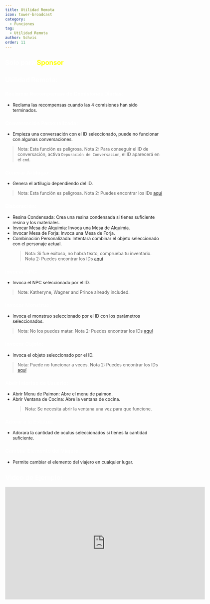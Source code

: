 ```yaml
---
title: Utilidad Remota
icon: tower-broadcast
category:
  - Funciones
tag:
  - Utilidad Remota
author: Schvis
order: 11
---
```


## <span style='color:white;'>Solo para</span> <span style='color:yellow;'>Sponsor</span>
## <span style='color:white;'>Utilidad Remota:</span>
### <span style='color:white;'>Reclamar Recompensas de Comisiones Diarias:</span>
- Reclama las recompensas cuando las 4 comisiones han sido terminados.
### <span style='color:white;'>Conversación Personalizada:</span>
- Empieza una conversación con el ID seleccionado, puede no funcionar con algunas conversaciones.
> Nota: Esta función es peligrosa.
> Nota 2: Para conseguir el ID de conversación, activa `Depuración de Conversacion`, el ID aparecerá en el `cmd`.
### <span style='color:white;'>Generar Artilugio:</span>
- Genera el artilugio dependiendo del ID.
> Nota: Esta función es peligrosa.
> Nota 2: Puedes encontrar los IDs [aquí](https://github.com/jie65535/GrasscutterCommandGenerator/blob/main/Source/GrasscutterTools/Resources/en-us/Gadget.txt)
### <span style='color:white;'>Elaboración:</span>
- Resina Condensada: Crea una resina condensada si tienes suficiente resina y los materiales.
- Invocar Mesa de Alquimia: Invoca una Mesa de Alquimia.
- Invocar Mesa de Forja: Invoca una Mesa de Forja.
- Combinación Personalizada: Intentara combinar el objeto seleccionado con el personaje actual.
    > Nota: Si fue exitoso, no habrá texto, comprueba tu inventario.
    > Nota 2: Puedes encontrar los IDs [aquí](https://github.com/jie65535/GrasscutterCommandGenerator/blob/main/Source/GrasscutterTools/Resources/en-us/Item.txt)
### <span style='color:white;'>Invocar NPC:</span>
- Invoca el NPC seleccionado por el ID.
> Note: Katheryne, Wagner and Prince already included.
### <span style='color:white;'>Invocar Monstruo:</span>
- Invoca el monstruo seleccionado por el ID con los parámetros seleccionados.
> Nota: No los puedes matar.
> Nota 2: Puedes encontrar los IDs [aquí](https://github.com/jie65535/GrasscutterCommandGenerator/blob/main/Source/GrasscutterTools/Resources/en-us/Monster.txt)
### <span style='color:white;'>Invocar Objeto:</span>
- Invoca el objeto seleccionado por el ID.
> Nota: Puede no funcionar a veces.
> Nota 2: Puedes encontrar los IDs [aquí](https://github.com/jie65535/GrasscutterCommandGenerator/blob/main/Source/GrasscutterTools/Resources/en-us/Item.txt)
### <span style='color:white;'>Abrir Interfaz de Usuario:</span>
- Abrir Menu de Paimon: Abre el menu de paimon.
- Abrir Ventana de Cocina: Abre la ventana de cocina.
    > Nota: Se necesita abrir la ventana una vez para que funcione.
### <span style='color:white;'>Adorar a la Estatua:</span>
- Adorara la cantidad de oculus seleccionados si tienes la cantidad suficiente.
### <span style='color:white;'>Cambiar Elemento del Viajero.</span>
- Permite cambiar el elemento del viajero en cualquier lugar.

## <span style='color:white;'>Video de Ejemplo:</span>

<iframe width="640" height="360" src="https://www.youtube.com/embed/XGztUEy82sE?list=PL5eI1Tb64p56g27qfYk7VuFTz4FK6YrKa" title="Korepi - Remote Utilities (Sponsor)" frameborder="0" allow="accelerometer; autoplay; clipboard-write; encrypted-media; gyroscope; picture-in-picture; web-share" allowfullscreen></iframe>